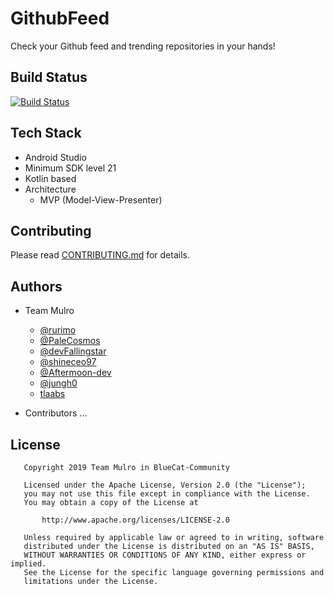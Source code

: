 # GithubFeed

Check your Github feed and trending repositories in your hands!

## Build Status
[![Build Status](https://travis-ci.org/BlueCat-Community/GithubFeed.svg?branch=master)](https://travis-ci.org/BlueCat-Community/GithubFeed)

## Tech Stack

* Android Studio
* Minimum SDK level 21
* Kotlin based
* Architecture
  * MVP (Model-View-Presenter)

## Contributing

Please read [CONTRIBUTING.md](https://github.com/BlueCat-Community/GithubFeed/blob/master/CONTRIBUTING.md) for details.

## Authors

* Team Mulro
  * [@rurimo](https://github.com/rurimo)
  * [@PaleCosmos](https://github.com/PaleCosmos)
  * [@devFallingstar](https://github.com/devFallingstar)
  * [@shineceo97](https://github.com/shineceo97)
  * [@Aftermoon-dev](https://github.com/Aftermoon-dev)
  * [@jungh0](https://github.com/jungh0)
  * [tlaabs](https://github.com/tlaabs)

* Contributors
...

## License

```
   Copyright 2019 Team Mulro in BlueCat-Community

   Licensed under the Apache License, Version 2.0 (the "License");
   you may not use this file except in compliance with the License.
   You may obtain a copy of the License at

       http://www.apache.org/licenses/LICENSE-2.0

   Unless required by applicable law or agreed to in writing, software
   distributed under the License is distributed on an "AS IS" BASIS,
   WITHOUT WARRANTIES OR CONDITIONS OF ANY KIND, either express or implied.
   See the License for the specific language governing permissions and
   limitations under the License.
```
